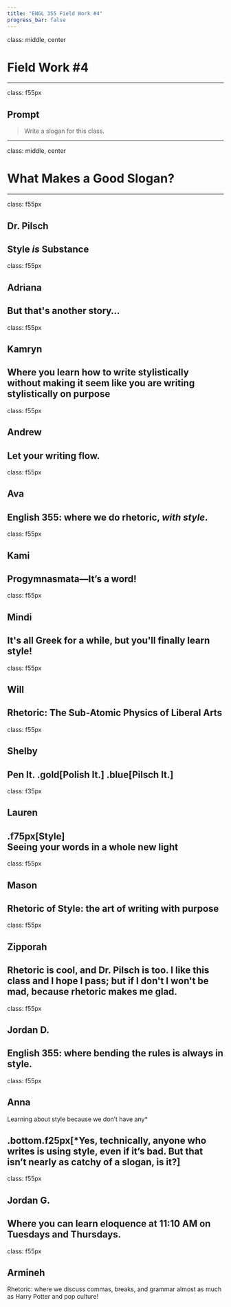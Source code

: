 ```yaml
---
title: "ENGL 355 Field Work #4"
progress_bar: false
---
```

class: middle, center

# Field Work #4
---
class: f55px

## Prompt

> Write a slogan for this class.
---
class: middle, center

# What Makes a Good Slogan?
---
class: f55px
## Dr. Pilsch

Style *is* Substance
---
class: f55px
## Adriana

But that's another story…
---
class: f55px
## Kamryn

Where you learn how to write stylistically without making it seem like you are writing stylistically on purpose
---
class: f55px
## Andrew

Let your writing flow.
---
class: f55px
## Ava

English 355: where we do rhetoric, *with style*.
---
class: f55px
## Kami

Progymnasmata—It’s a word!
---
class: f55px
## Mindi

It's all Greek for a while, but you'll finally learn style! 
---
class: f55px
## Will

Rhetoric: The Sub-Atomic Physics of Liberal Arts
---
class: f55px
## Shelby

Pen It. .gold[Polish It.] .blue[Pilsch It.]
---
class: f35px
## Lauren

.f75px[Style]  
Seeing your words in a whole new light
---
class: f55px
## Mason

Rhetoric of Style: the art of writing with purpose
---
class: f55px
## Zipporah

Rhetoric is cool, and Dr. Pilsch is too. I like this class and I hope I pass; but if I don't I won't be mad, because rhetoric makes me glad.
---
class: f55px
## Jordan D.

English 355: where bending the rules is always in style.
---
class: f55px
## Anna


Learning about style because we don’t have any*

.bottom.f25px[*Yes, technically, anyone who writes is using style, even if it’s bad. But that isn’t nearly as catchy of a slogan, is it?]
---
class: f55px
## Jordan G.

Where you can learn eloquence at 11:10 AM on Tuesdays and Thursdays.
---
class: f55px
## Armineh

Rhetoric: where we discuss commas, breaks, and grammar almost as much as Harry Potter and pop culture!